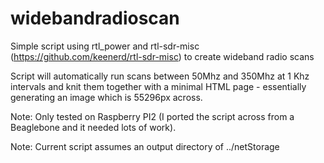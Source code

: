 # widebandradioscan
Simple script using rtl_power and rtl-sdr-misc (https://github.com/keenerd/rtl-sdr-misc) to create wideband radio scans

Script will automatically run scans between 50Mhz and 350Mhz at 1 Khz intervals and knit them together with a minimal HTML page - essentially generating an image which is 55296px across.

Note: Only tested on Raspberry PI2 (I ported the script across from a Beaglebone and it needed lots of work).

Note: Current script assumes an output directory of ../netStorage 
